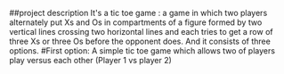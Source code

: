 ##project description 
It's a tic toe game
: a game in which two players alternately put Xs and Os in compartments of a figure formed by two vertical lines crossing two horizontal lines and each tries to get a row of three Xs or three Os before the opponent does.
And it consists of three options.
#First option:
A simple tic toe game which allows two of players play versus each other
(Player 1 vs player 2)
